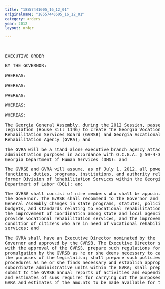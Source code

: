 ```yaml
---
title: "18557441605_16_12_01"
originalname: "18557441605_16_12_01"
category: orders
year: 2012
layout: order

---
```

<pre>
 

EXECUTIVE ORDER

BY THE GOVERNOR:

WHEREAS:

WHEREAS:

WHEREAS:

WHEREAS:

WHEREAS:

The Georgia General Assembly, during the 2012 Session, passed
legislation (House Bill 1146) to create the Georgia Vocational
Rehabilitation Services Board (GVRSB) and Georgia Vocational
Rehabilitation Agency (GVRA); and

The GVRA will be a stand—alone executive branch agency attached for
administration purposes in accordance with O.C.G.A. § 50-4-3 to the
Georgia Department of Human Services (DHS); and

The GVRSB and GVRA will assume, as of July 1, 2012, all powers,
functions, duties, programs, institutions, and authority relating to the
former Division of Rehabilitation Services within the Georgia
Department of Labor (DOL); and

The GVRSB shall consist of nine members who shall be appointed by
the Governor. The GVRSB shall recommend to the Governor and
General Assembly changes in state programs, statutes, policies,
budgets, and standards relating to vocational rehabilitation services,
the improvement of coordination among state and local agencies that
provide vocational rehabilitation services, and the improvement of the
condition of citizens who are in need of vocational rehabilitation
services; and

The GVRA shall have an Executive Director nominated by the
Governor and approved by the GVRSB. The Executive Director shall,
with the approval of the GVRSB, prepare such regulations for
promulgation by the GVRSB as he or she deems necessary to carry out
the purposes of the legislation; shall prepare such policies and
procedures as he or she finds necessary and establish appropriate
subordinate administrative units within the GVRA; shall prepare and
submit to the GVRSB annual reports of activities and expenditures,
and estimates of sums required for carrying out the purposes of the
GVRA and estimates of the amounts to be made available for this

</pre>

